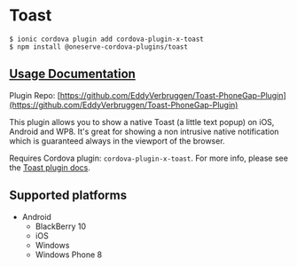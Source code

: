 # Toast

```
$ ionic cordova plugin add cordova-plugin-x-toast
$ npm install @oneserve-cordova-plugins/toast
```

## [Usage Documentation](https://oneserve.gitbook.io/oneserve-cordova-plugins/plugins/toast/)

Plugin Repo: [https://github.com/EddyVerbruggen/Toast-PhoneGap-Plugin](https://github.com/EddyVerbruggen/Toast-PhoneGap-Plugin)

This plugin allows you to show a native Toast (a little text popup) on iOS, Android and WP8. It's great for showing a non intrusive native notification which is guaranteed always in the viewport of the browser.

Requires Cordova plugin: `cordova-plugin-x-toast`. For more info, please see the [Toast plugin docs](https://github.com/EddyVerbruggen/Toast-PhoneGap-Plugin).

## Supported platforms

- Android
  - BlackBerry 10
  - iOS
  - Windows
  - Windows Phone 8
  


